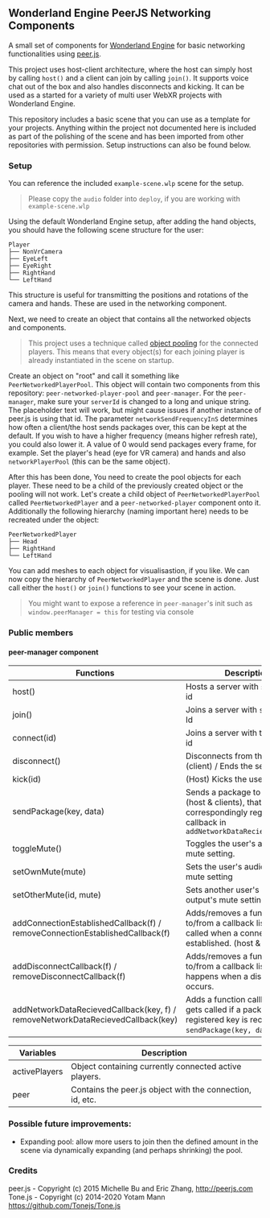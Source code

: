 ## Wonderland Engine PeerJS Networking Components

A small set of components for [Wonderland Engine](https://wonderlandengine.com/ "Wonderland Engine") for basic networking functionalities using [peer.js](https://peerjs.com/ "peer.js").

This project uses host-client architecture, where the host can simply host by calling `host()` and a client can join by calling `join()`. It supports voice chat out of the box and also handles disconnects and kicking. It can be used as a started for a variety of multi user WebXR projects with Wonderland Engine.

This repository includes a basic scene that you can use as a template for your projects. Anything within the project not documented here is included as part of the polishing of the scene and has been imported from other repositories with permission. Setup instructions can also be found below.

### Setup

You can reference the included `example-scene.wlp` scene for the setup.

> Please copy the `audio` folder into `deploy`, if you are working with `example-scene.wlp`

Using the default Wonderland Engine setup, after adding the hand objects, you should have the following scene structure for the user:

	Player
	├── NonVrCamera
	├── EyeLeft
	├── EyeRight
	├── RightHand
	└── LeftHand

This structure is useful for transmitting the positions and rotations of the camera and hands. These are used in the networking component.

Next, we need to create an object that contains all the networked objects and components.

> This project uses a technique called [object pooling](https://en.wikipedia.org/wiki/Object_pool_pattern "object pooling") for the connected players. This means that every object(s) for each joining player is already instantiated in the scene on startup.

Create an object on "root" and call it something like `PeerNetworkedPlayerPool`. This object will contain two components from this repository: `peer-networked-player-pool` and `peer-manager`. For the `peer-manager`, make sure your `serverId` is changed to a long and unique string. The placeholder text will work, but might cause issues if another instance of peer.js is using that id. The parameter `networkSendFrequencyInS` determines how often a client/the host sends packages over, this can be kept at the default. If you wish to have a higher frequency (means higher refresh rate), you could also lower it. A value of 0 would send packages every frame, for example. Set the player's head (eye for VR camera) and hands and also `networkPlayerPool` (this can be the same object).

After this has been done, You need to create the pool objects for each player. These need to be a child of the previously created object or the pooling will not work. Let's create a child object of `PeerNetworkedPlayerPool` called `PeerNetworkedPlayer` and a `peer-networked-player` component onto it. Additionally the following hierarchy (naming important here) needs to be recreated under the object:

	PeerNetworkedPlayer
	├── Head
	├── RightHand
	└── LeftHand

You can add meshes to each object for visualisastion, if you like. We can now copy the hierarchy of `PeerNetworkedPlayer` and the scene is done. Just call either the `host()` or `join()` functions to see your scene in action.

> You might want to expose a reference in `peer-manager`'s init such as `window.peerManager = this` for testing via console

### Public members

#### peer-manager component

| Functions | Description |
| ------------ | ------------ |
| host() | Hosts a server with `serverId` as id |
| join() | Joins a server with `serverId` as Id |
| connect(id) | Joins a server with the supplied id |
| disconnect() | Disconnects from the server (client) / Ends the server (host) |
| kick(id) | (Host) Kicks the user with the id |
| sendPackage(key, data) | Sends a package to all users (host & clients), that calls the correspondingly registered callback in `addNetworkDataRecievedCallback` |
| toggleMute() | Toggles the user's audio input's mute setting. |
| setOwnMute(mute) | Sets the user's audio input's mute setting |
| setOtherMute(id, mute) | Sets another user's audio output's mute setting. |
| addConnectionEstablishedCallback(f) / removeConnectionEstablishedCallback(f) | Adds/removes a function to/from a callback list, that gets called when a connection is established. (host & client) |
| addDisconnectCallback(f) / removeDisconnectCallback(f) | Adds/removes a function to/from a callback list, that happens when a disconnection occurs. |
| addNetworkDataRecievedCallback(key, f) / removeNetworkDataRecievedCallback(key) | Adds a function callback, that gets called if a package with the registered key is recieved. See `sendPackage(key, data)`.|

| Variables | Description |
| ------------ | ------------ |
| activePlayers | Object containing currently connected active players. |
| peer | Contains the peer.js object with the connection, id, etc.|

### Possible future improvements:

- Expanding pool: allow more users to join then the defined amount in the scene via dynamically expanding (and perhaps shrinking) the pool.

### Credits

peer.js - Copyright (c) 2015 Michelle Bu and Eric Zhang, http://peerjs.com
Tone.js - Copyright (c) 2014-2020 Yotam Mann https://github.com/Tonejs/Tone.js
